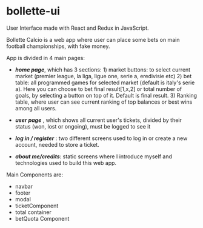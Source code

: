 # bollette-ui
User Interface made with React and Redux in JavaScript.

Bollette Calcio is a web app where user can place some bets on main football championships, with fake money. 

App is divided in 4 main pages:

- ***home page***, which has 3 sections: 
      1) market buttons: to select current market (premier league, la liga, ligue one, serie a, eredivisie etc)
      2) bet table: all programmed games for selected market (default is italy's serie a). Here you can choose to bet final result[1,x,2] or total number of goals, by selecting a button on top of it. Default is final result.
      3) Ranking table, where user can see current ranking of top balances or best wins among all users.
      
- ***user page*** , which shows all current user's tickets, divided by their status (won, lost or ongoing), must be logged to see it

- ***log in / register*** : two different screens used to log in or create a new account, needed to store a ticket.

- ***about me/credits***: static screens where I introduce myself and technologies used to build this web app. 


Main Components are:
- navbar
- footer
- modal
- ticketComponent
- total container
- betQuota Component
